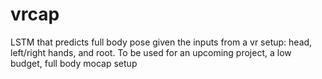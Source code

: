 # vrcap
LSTM that predicts full body pose given the inputs from a vr setup: head, 
left/right hands, and root. To be used for an upcoming project, a low 
budget, full body mocap setup
